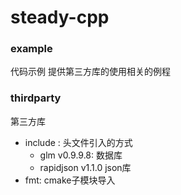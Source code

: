 # steady-cpp

### example
代码示例 提供第三方库的使用相关的例程


### thirdparty
第三方库
- include : 头文件引入的方式
    - glm v0.9.9.8: 数据库
    - rapidjson v1.1.0 json库
- fmt: cmake子模块导入
